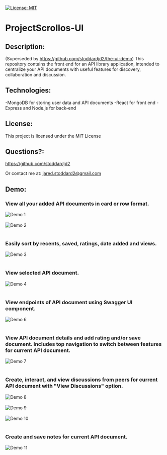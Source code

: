 [![License: MIT](https://img.shields.io/badge/License-MIT-yellow.svg)](https://opensource.org/licenses/MIT)

# ProjectScrollos-UI 

## Description: 
(Superseded by https://github.com/stoddardjd2/the-ui-demo)
This repository contains the front end for an API library application, intended to centralize your API documents with useful features for discovery, collaboration and discussion.

## Technologies:
-MongoDB for storing user data and API documents
-React for front end
-Express and Node.js for back-end

## License: 
This project is licensed under the MIT License 
## Questions?: 
https://github.com/stoddardjd2

Or contact me at: jared.stoddard2@gmail.com

## Demo:
### View all your added API documents in card or row format.
![Demo 1](/ProjectScrollos-Demo-Images/demo-1.png?raw=true)
<br/><br/>
![Demo 2](/ProjectScrollos-Demo-Images/demo-2.png?raw=true)
<br/><br/>
### Easily sort by recents, saved, ratings, date added and views.
![Demo 3](/ProjectScrollos-Demo-Images/demo-3.png?raw=true)
<br/><br/>
### View selected API document.
![Demo 4](/ProjectScrollos-Demo-Images/demo-4.png?raw=true)
<br/><br/>
### View endpoints of API document using Swagger UI component.
![Demo 6](/ProjectScrollos-Demo-Images/demo-6.png?raw=true)
<br/><br/>
### View API document details and add rating and/or save document. Includes top navigation to switch between features for current API document. 
![Demo 7](/ProjectScrollos-Demo-Images/demo-7.png?raw=true)
<br/><br/>
### Create, interact, and view discussions from peers for current API document with "View Discussions" option.
![Demo 8](/ProjectScrollos-Demo-Images/demo-8.png?raw=true)
<br/><br/>
![Demo 9](/ProjectScrollos-Demo-Images/demo-9.png?raw=true)
<br/><br/>
![Demo 10](/ProjectScrollos-Demo-Images/demo-10.png?raw=true)
<br/><br/>
### Create and save notes for current API document.
![Demo 11](/ProjectScrollos-Demo-Images/demo-11.png?raw=true)
<br/><br/>


